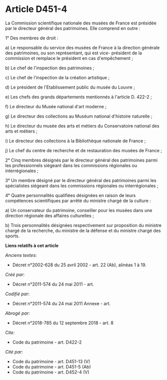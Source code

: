 # Article D451-4

La Commission scientifique nationale des musées de France est présidée par le directeur général des patrimoines. Elle
comprend en outre :

1° Des membres de droit :

a) Le responsable du service des musées de France à la direction générale des patrimoines, ou son représentant, qui est vice-
président de la commission et remplace le président en cas d'empêchement ;

b) Le chef de l'inspection des patrimoines ;

c) Le chef de l'inspection de la création artistique ;

d) Le président de l'Etablissement public du musée du Louvre ;

e) Les chefs des grands départements mentionnés à l'article D. 422-2 ;

f) Le directeur du Musée national d'art moderne ;

g) Le directeur des collections au Muséum national d'histoire naturelle ;

h) Le directeur du musée des arts et métiers du Conservatoire national des arts et métiers ;

i) Le directeur des collections à la Bibliothèque nationale de France ;

j) Le chef du centre de recherche et de restauration des musées de France ;

2° Cinq membres désignés par le directeur général des patrimoines parmi les professionnels siégeant dans les commissions
régionales ou interrégionales ;

3° Un membre désigné par le directeur général des patrimoines parmi les spécialistes siégeant dans les commissions régionales
ou interrégionales ;

4° Quatre personnalités qualifiées désignées en raison de leurs compétences scientifiques par arrêté du ministre chargé de la
culture :

a) Un conservateur du patrimoine, conseiller pour les musées dans une direction régionale des affaires culturelles ;

b) Trois personnalités désignées respectivement sur proposition du ministre chargé de la recherche, du ministre de la défense
et du ministre chargé des sports.

**Liens relatifs à cet article**

_Anciens textes_:

  - Décret n°2002-628 du 25 avril 2002 - art. 22 (Ab), alinéas 1 à 19.

_Créé par_:

  - Décret n°2011-574 du 24 mai 2011  - art.

_Codifié par_:

  - Décret n°2011-574 du 24 mai 2011 Annexe - art.

_Abrogé par_:

  - Décret n°2018-785 du 12 septembre 2018 - art. 8

_Cite_:

  - Code du patrimoine - art. D422-2

_Cité par_:

  - Code du patrimoine - art. D451-13 (V)
  - Code du patrimoine - art. D451-5 (Ab)
  - Code du patrimoine - art. D452-4 (V)
